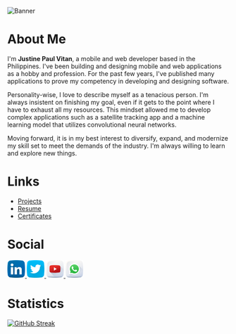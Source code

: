 ![Banner](https://res.cloudinary.com/dhv9gcew6/image/upload/q_auto/v1657134977/others/GitHub/cat_gxmy97.gif)


# About Me


I'm **Justine Paul Vitan**, a mobile and web developer based in the Philippines. I've been building and designing mobile and web applications as a hobby and profession. For the past few years, I've published many applications to prove my competency in developing and designing software.


Personality-wise, I love to describe myself as a tenacious person. I'm always insistent on finishing my goal, even if it gets to the point where I have to exhaust all my resources. This mindset allowed me to develop complex applications such as a satellite tracking app and a machine learning model that utilizes convolutional neural networks.


Moving forward, it is in my best interest to diversify, expand, and modernize my skill set to meet the demands of the industry. I'm always willing to learn and explore new things.


# Links


- [Projects](https://jpvitan.com/portfolio)
- [Resume](https://drive.google.com/file/d/1CSINyY0zE48QMUpAPvxsUSSJfnGJ0Nk9/view)
- [Certificates](https://drive.google.com/drive/folders/1XhgPGvFUXtb_99ATdpOCHK0p0pUJ3NZz)


# Social


<a href="https://www.linkedin.com/in/jpvitan">
    <img src="https://github.com/jpvitan/jpvitan/blob/main/icons/linkedin.png"
        alt="LinkedIn" width="40" height="40" />
</a>
<a href="https://twitter.com/jpvitan_dev">
    <img src="https://github.com/jpvitan/jpvitan/blob/main/icons/twitter.png"
        alt="Twitter" width="40" height="40" />
</a>
<a href="https://www.youtube.com/channel/UCTTsnWdE4HSmC7He74GxzrA">
    <img src="https://github.com/jpvitan/jpvitan/blob/main/icons/youtube.png"
        alt="YouTube" width="40" height="40" />
</a>
<a href="https://api.whatsapp.com/send/?phone=639661869258&text&app_absent=0">
    <img src="https://github.com/jpvitan/jpvitan/blob/main/icons/whatsapp.png"
        alt="WhatsApp" width="40" height="40" />
</a>


# Statistics


[![GitHub Streak](https://streak-stats.demolab.com/?user=jpvitan&hide_border=true&theme=dark)](https://git.io/streak-stats)